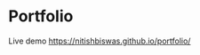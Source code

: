# Portfolio

Live demo <a href="https://nitishbiswas.github.io/portfolio/">https://nitishbiswas.github.io/portfolio/</a>
